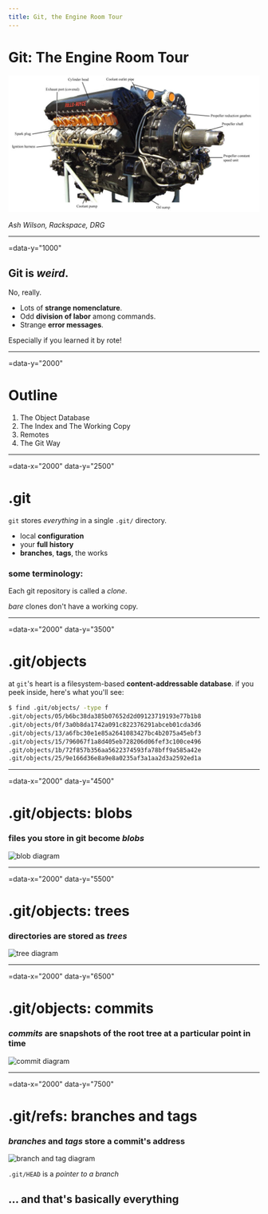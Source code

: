 ```yaml
---
title: Git, the Engine Room Tour
---
```


# Git: The Engine Room Tour

![an engine](images/RR_Merlin_labeled.jpg)

*Ash Wilson, Rackspace, DRG*

<!--
intended for people who use git, but are somewhat mystified by it
not an introduction: that would be a half-day workshop or so
not a laundry list of git commands
-->

---
=data-y="1000"

## Git is *weird*.

No, really.

* Lots of **strange nomenclature**.
* Odd **division of labor** among commands.
* Strange **error messages**.

Especially if you learned it by rote!

<!--
devs have two learning modes: "quick as possible" and "in-depth"
git is pretty elegant if you learn it in-depth;
 it's ugly and weird if you learn it as quick as possible!
you're not alone!
-->

---
=data-y="2000"

# Outline

1. The Object Database
2. The Index and The Working Copy
3. Remotes
4. The Git Way

<!--
here's the plan: start with git's internals, its data structures and concepts;
then introduce how git sees your code;
then cover shipping code around the network;
and finally touch on some more philosophic points.
-->

---
=data-x="2000" data-y="2500"

# .git

`git` stores *everything* in a single `.git/` directory.

* local **configuration**
* your **full history**
* **branches**, **tags**, the works

### some terminology:

Each git repository is called a *clone*.

*bare* clones don't have a working copy.

<!--
git is distributed, so every repository is independent and self-contained.
just about everything is plain-text, maybe compressed.
if you're brave, you can drive git using nothing but a text editor!
-->

---
=data-x="2000" data-y="3500"

# .git/objects

at `git`'s heart is a filesystem-based **content-addressable database**.
if you peek inside, here's what you'll see:

```bash
$ find .git/objects/ -type f
.git/objects/05/b6bc38da385b07652d2d09123719193e77b1b8
.git/objects/0f/3a0b8da1742a091c822376291abceb01cda3d6
.git/objects/13/a6fbc30e1e85a2641083427bc4b2075a45ebf3
.git/objects/15/796067f1a8d405eb728206d06fef3c100ce496
.git/objects/1b/72f857b356aa5622374593fa78bff9a585a42e
.git/objects/25/9e166d36e8a9e8a0235af3a1aa2d3a2592ed1a
```

<!--
"things" in regular files. each name 40 hex chars, a sha1 checksum of its contents
deflate-compressed.
-->

---
=data-x="2000" data-y="4500"

# .git/objects: blobs

### files you store in git become *blobs*

![blob diagram](images/blob.svg)

<!--
format: "blob\t{size in bytes}\n{content}"
no metadata: no filename, mode, whatever
-->

---
=data-x="2000" data-y="5500"

# .git/objects: trees

### directories are stored as *trees*

![tree diagram](images/tree.svg)

<!--
list of sha1 checksums of other tree objects or blobs
stored as simple, \0-separated records: kind, type, sha1, name
-->

---
=data-x="2000" data-y="6500"

# .git/objects: commits

### *commits* are snapshots of the root tree at a particular point in time

![commit diagram](images/commit.svg)

<!--
commits point to:
0..n parent commits;
a root tree;
your name, email;
and your commit message.
then these form a big graph. all git does is work with this graph!
-->

---
=data-x="2000" data-y="7500"

# .git/refs: branches and tags

### *branches* and *tags* store a commit's address

![branch and tag diagram](images/branches.svg)

`.git/HEAD` is a *pointer to a branch*

## ... and that's basically everything

<!--
literally a text file holding a sha1 hash in hex
branch: "moves along" when you make new commits
tag: just a marker
HEAD tells git the "current branch" so it knows which one to move!
it is literally a text file that holds "refs/heads/master"
-->
